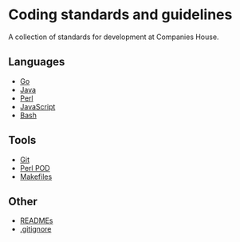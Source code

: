 Coding standards and guidelines
===============================

A collection of standards for development at Companies House.

Languages
---------
* [Go](go.md)
* [Java](java.md)
* [Perl](perl.md)
* [JavaScript](javascript.md)
* [Bash](bash.md)

Tools
-----
* [Git](git.md)
* [Perl POD](perlpod.md)
* [Makefiles](makefiles.md)

Other
-----
* [READMEs](READMEs.md)
* [.gitignore](gitignore.md)
